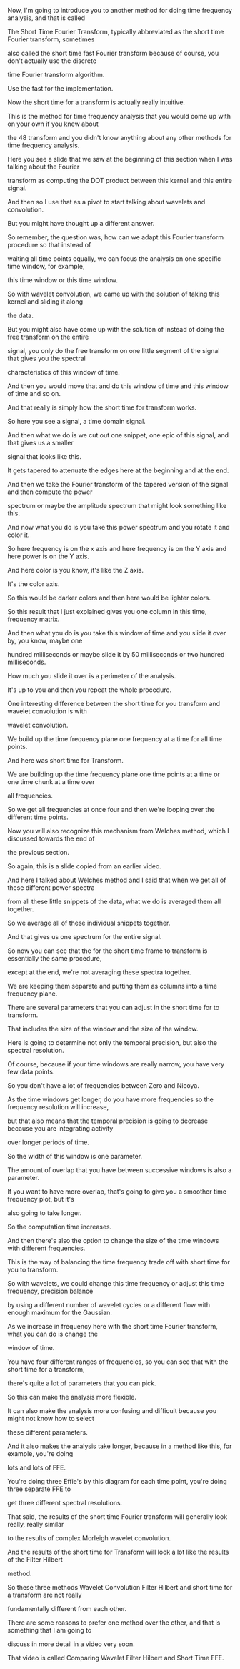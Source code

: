 Now, I'm going to introduce you to another method for doing time frequency analysis, and that is called

The Short Time Fourier Transform, typically abbreviated as the short time Fourier transform, sometimes

also called the short time fast Fourier transform because of course, you don't actually use the discrete

time Fourier transform algorithm.

Use the fast for the implementation.

Now the short time for a transform is actually really intuitive.

This is the method for time frequency analysis that you would come up with on your own if you knew about

the 48 transform and you didn't know anything about any other methods for time frequency analysis.

Here you see a slide that we saw at the beginning of this section when I was talking about the Fourier

transform as computing the DOT product between this kernel and this entire signal.

And then so I use that as a pivot to start talking about wavelets and convolution.

But you might have thought up a different answer.

So remember, the question was, how can we adapt this Fourier transform procedure so that instead of

waiting all time points equally, we can focus the analysis on one specific time window, for example,

this time window or this time window.

So with wavelet convolution, we came up with the solution of taking this kernel and sliding it along

the data.

But you might also have come up with the solution of instead of doing the free transform on the entire

signal, you only do the free transform on one little segment of the signal that gives you the spectral

characteristics of this window of time.

And then you would move that and do this window of time and this window of time and so on.

And that really is simply how the short time for transform works.

So here you see a signal, a time domain signal.

And then what we do is we cut out one snippet, one epic of this signal, and that gives us a smaller

signal that looks like this.

It gets tapered to attenuate the edges here at the beginning and at the end.

And then we take the Fourier transform of the tapered version of the signal and then compute the power

spectrum or maybe the amplitude spectrum that might look something like this.

And now what you do is you take this power spectrum and you rotate it and color it.

So here frequency is on the x axis and here frequency is on the Y axis and here power is on the Y axis.

And here color is you know, it's like the Z axis.

It's the color axis.

So this would be darker colors and then here would be lighter colors.

So this result that I just explained gives you one column in this time, frequency matrix.

And then what you do is you take this window of time and you slide it over by, you know, maybe one

hundred milliseconds or maybe slide it by 50 milliseconds or two hundred milliseconds.

How much you slide it over is a perimeter of the analysis.

It's up to you and then you repeat the whole procedure.

One interesting difference between the short time for you transform and wavelet convolution is with

wavelet convolution.

We build up the time frequency plane one frequency at a time for all time points.

And here was short time for Transform.

We are building up the time frequency plane one time points at a time or one time chunk at a time over

all frequencies.

So we get all frequencies at once four and then we're looping over the different time points.

Now you will also recognize this mechanism from Welches method, which I discussed towards the end of

the previous section.

So again, this is a slide copied from an earlier video.

And here I talked about Welches method and I said that when we get all of these different power spectra

from all these little snippets of the data, what we do is averaged them all together.

So we average all of these individual snippets together.

And that gives us one spectrum for the entire signal.

So now you can see that the for the short time frame to transform is essentially the same procedure,

except at the end, we're not averaging these spectra together.

We are keeping them separate and putting them as columns into a time frequency plane.

There are several parameters that you can adjust in the short time for to transform.

That includes the size of the window and the size of the window.

Here is going to determine not only the temporal precision, but also the spectral resolution.

Of course, because if your time windows are really narrow, you have very few data points.

So you don't have a lot of frequencies between Zero and Nicoya.

As the time windows get longer, do you have more frequencies so the frequency resolution will increase,

but that also means that the temporal precision is going to decrease because you are integrating activity

over longer periods of time.

So the width of this window is one parameter.

The amount of overlap that you have between successive windows is also a parameter.

If you want to have more overlap, that's going to give you a smoother time frequency plot, but it's

also going to take longer.

So the computation time increases.

And then there's also the option to change the size of the time windows with different frequencies.

This is the way of balancing the time frequency trade off with short time for you to transform.

So with wavelets, we could change this time frequency or adjust this time frequency, precision balance

by using a different number of wavelet cycles or a different flow with enough maximum for the Gaussian.

As we increase in frequency here with the short time Fourier transform, what you can do is change the

window of time.

You have four different ranges of frequencies, so you can see that with the short time for a transform,

there's quite a lot of parameters that you can pick.

So this can make the analysis more flexible.

It can also make the analysis more confusing and difficult because you might not know how to select

these different parameters.

And it also makes the analysis take longer, because in a method like this, for example, you're doing

lots and lots of FFE.

You're doing three Effie's by this diagram for each time point, you're doing three separate FFE to

get three different spectral resolutions.

That said, the results of the short time Fourier transform will generally look really, really similar

to the results of complex Morleigh wavelet convolution.

And the results of the short time for Transform will look a lot like the results of the Filter Hilbert

method.

So these three methods Wavelet Convolution Filter Hilbert and short time for a transform are not really

fundamentally different from each other.

There are some reasons to prefer one method over the other, and that is something that I am going to

discuss in more detail in a video very soon.

That video is called Comparing Wavelet Filter Hilbert and Short Time FFE.

